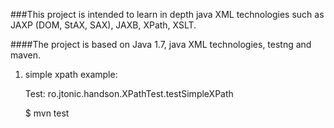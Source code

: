 ###This project is intended to learn in depth java XML technologies such as JAXP (DOM, StAX, SAX), JAXB, XPath, XSLT.

####The project is based on Java 1.7, java XML technologies, testng and maven.

1. simple xpath example:

    Test: ro.jtonic.handson.XPathTest.testSimpleXPath

    $ mvn test
